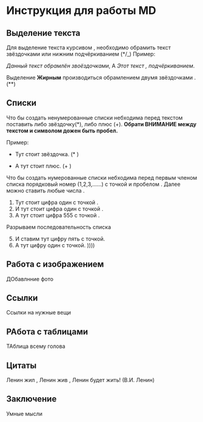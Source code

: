 # Инструкция для работы MD

## Выделение текста 

Для выделение текста курсивом , необходимо обрамить текст звёздочками или нижним подчёркиванием  (*/_) 
Пример: 

*Данный текст обрамлён звоёздочками*, А _Этот текст , подчёркиванием_.

Выделение **Жирным** производиться обрамлением двумя звёздочками . (**)

## Списки 

Что бы создать ненумерованные списки небходима перед текстом поставить либо звёздочку(*), либо плюс (+).
**Обрати ВНИМАНИЕ между текстом и символом дожен быть пробел.**

Пример:
* Тут стоит звёздочка. (* )
+ А тут стоит плюс. (+ )

Что бы создать нумерованные списки небходима перед первым членом списка порядковый номер (1,2,3,......) c точкой и пробелом . Далее можно ставить любые числа .
1. Тут стоит цифра один с точкой .
1. И тут стоит цифра один с точкой .
555. А тут стоит цифра 555 с точкой .

Разрываем последовательность списка 

5. И ставим тут  цифру пять с точкой.
1. А тут  цифру один с точкой. ))))




## Работа с изображением 

ДОбавлнние фото 

##  Ссылки 

Ссылки на нужные вещи 


## РАбота с таблицами 

ТАблица всему голова 

## Цитаты

Ленин жил , Ленин жив , Ленин будет жить! (В.И. Ленин)


## Заключение

Умные мысли 



